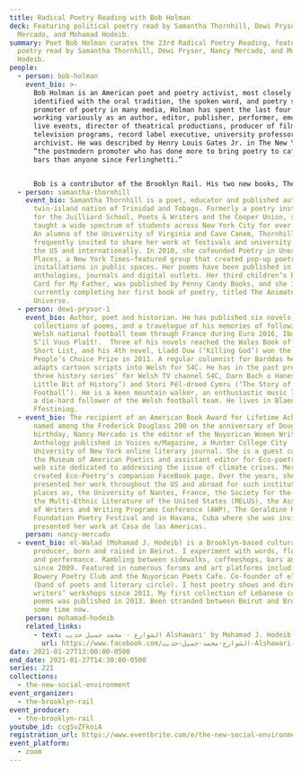 ```yaml
---
title: Radical Poetry Reading with Bob Holman
deck: Featuring political poetry read by Samantha Thornhill, Dewi Prysor, Nancy
  Mercado, and Mohamad Hodeib.
summary: Poet Bob Holman curates the 23rd Radical Poetry Reading, featuring
  poetry read by Samantha Thornhill, Dewi Prysor, Nancy Mercado, and Mohamad
  Hodeib.
people:
  - person: bob-holman
    event_bio: >-
      Bob Holman is an American poet and poetry activist, most closely
      identified with the oral tradition, the spoken word, and poetry slam. As a
      promoter of poetry in many media, Holman has spent the last four decades
      working variously as an author, editor, publisher, performer, emcee of
      live events, director of theatrical productions, producer of films and
      television programs, record label executive, university professor, and
      archivist. He was described by Henry Louis Gates Jr. in The New Yorker as
      “the postmodern promoter who has done more to bring poetry to cafes and
      bars than anyone since Ferlinghetti.”


      Bob is a contributor of the Brooklyn Rail. His two new books, The Unspoken and Life Poem, were written 50 years apart. You can order them from YBK Publishers.
  - person: samantha-thornhill
    event_bio: Samantha Thornhill is a poet, educator and published author from the
      twin-island nation of Trinidad and Tobago. Formerly a poetry instructor
      for the Juilliard School, Poets & Writers and the Cooper Union, she has
      taught a wide spectrum of students across New York City for over a decade.
      An alumna of the University of Virginia and Cave Canem, Thornhill is
      frequently invited to share her work at festivals and university events in
      the US and internationally. In 2010, she cofounded Poetry in Unexpected
      Places, a New York Times–featured group that created pop-up poetry
      installations in public spaces. Her poems have been published in dozens of
      anthologies, journals and digital outlets. Her third children’s book, A
      Card for My Father, was published by Penny Candy Books, and she is
      currently completing her first book of poetry, titled The Animated
      Universe.
  - person: dewi-prysor-1
    event_bio: Author, poet and historian. He has published six novels, two
      collections of poems, and a travelogue of his memories of following the
      Welsh national football team through France during Euro 2016, Ibuprofen
      S’il Vous Plaît!.  Three of his novels reached the Wales Book of the Year
      Short List, and his 4th novel, Lladd Duw (‘Killing God’) won the Golwg 360
      People’s Choice Prize in 2011. A regular columnist for Barddas he also
      adapts cartoon scripts into Welsh for S4C. He has in the past presented
      three history series’ for Welsh TV channel S4C, Darn Bach o Hanes (‘A
      Little Bit of History’) and Stori Pêl-droed Cymru (‘The Story of Welsh
      Football’). He is a keen mountain walker, an enthusiastic music lover, and
      a die-hard follower of the Welsh football team. He lives in Blaenau
      Ffestiniog.
  - event_bio: The recipient of an American Book Award for Lifetime Achievement and
      named among the Frederick Douglass 200 on the anniversary of Douglass'
      birthday, Nancy Mercado is the editor of the Nuyorican Women Writers
      Anthology published in ﻿﻿Voices e/Magazine, a Hunter College City
      University of New York online literary journal. She is a guest curator for
      the Museum of American Poetics and assistant editor for Eco-poetry.org; a
      web site dedicated to addressing the issue of climate crises. Mercado also
      created Eco-Poetry's companion FaceBook page. Over the years, she has
      presented her work throughout the US and abroad for such institutions and
      places as, the University of Nantes, France, the Society for the Study of
      the Multi-Ethnic Literature of the United States (MELUS), the Association
      of Writers and Writing Programs Conference (AWP), The Geraldine R. Dodge
      Foundation Poetry Festival and in Havana, Cuba where she was invited to
      presented her work at Casa ﻿﻿de las Americas.
    person: nancy-mercado
  - event_bio: el-Walad (Mohamad J. Hodeib) is a Brooklyn-based cultural activist &
      producer, born and raised in Beirut. I experiment with words, flow, sound,
      and performance. Rambling between sidewalks, coffeeshops, bars and stages
      since 2009. Featured in numerous forums and art platforms including TEDx,
      Bowery Poetry Club and the Nuyorican Poets Cafe. Co-founder of el-Yafta
      (band of poets and literary circle). I host poetry shows and direct
      writers’ workshops since 2011. My first collection of Lebanese colloquial
      poems was published in 2013. Been stranded between Beirut and Brooklyn for
      some time now.
    person: mohamad-hodeib
    related_links:
      - text: الشوارع - محمد جميل حديب Alshawari' by Mohamad J. Hodeib
        url: https://www.facebook.com/الشوارع-محمد-جميل-حديب-Alshawari-by-Mohamad-J-Hodeib-625023067584421/
date: 2021-01-27T13:00:00-0500
end_date: 2021-01-27T14:30:00-0500
series: 221
collections:
  - the-new-social-environment
event_organizer:
  - the-brooklyn-rail
event_producer:
  - the-brooklyn-rail
youtube_id: ccgSvZFkoiA
registration_url: https://www.eventbrite.com/e/the-new-social-environment-221-radical-poetry-with-bob-holman-tickets-137791697677
event_platform:
  - zoom
---
```

